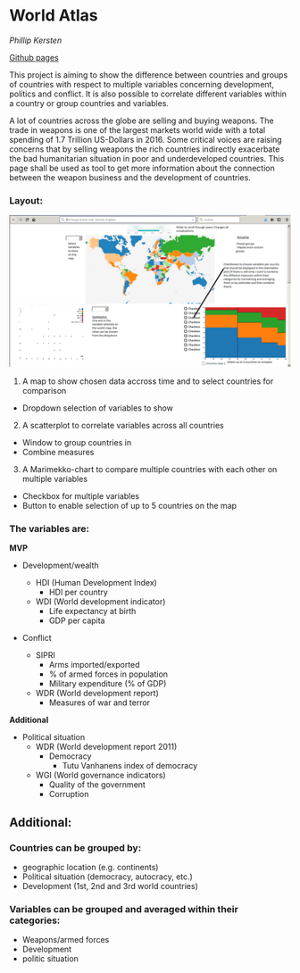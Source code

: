# World Atlas
*Phillip Kersten*

[Github pages](https:phpeke.github.io/worldatlas/index.html)

This project is aiming to show the difference between countries and groups of countries with respect to multiple variables concerning development, politics and conflict.
It is also possible to correlate different variables within a country or group countries and variables.

A lot of countries across the globe are selling and buying weapons. The trade in weapons is one of the largest markets   world wide with a total spending of 1.7 Trillion US-Dollars in 2016. Some critical voices are raising concerns that by selling weapons the rich countries indirectly exacerbate the bad humanitarian situation in poor and underdeveloped countries. This page shall be used as tool to get more information about the connection between the weapon business and the development of countries.

### Layout:

![Complete Design](doc/complete.PNG)

1. A map to show chosen data accross time and to select countries for comparison
  - Dropdown selection of variables to show

2. A scatterplot to correlate variables across all countries
  - Window to group countries in
  - Combine measures

3. A Marimekko-chart to compare multiple countries with each other on multiple variables
  - Checkbox for multiple variables
  - Button to enable selection of up to 5 countries on the map


### The variables are:
**MVP**

- Development/wealth
  - HDI (Human Development Index)
    - HDI per country
  - WDI (World development indicator)
    - Life expectancy at birth
    - GDP per capita

- Conflict
  - SIPRI
    - Arms imported/exported
    - % of armed forces in population
    - Military expenditure (% of GDP)
  - WDR (World development report)
    - Measures of war and terror

**Additional**

- Political situation
  - WDR (World development report 2011)
    - Democracy
      - Tutu Vanhanens index of democracy
  - WGI (World governance indicators)
    - Quality of the government
    - Corruption

## Additional:

### Countries can be grouped by:
- geographic location (e.g. continents)
- Political situation (democracy, autocracy, etc.)
- Development (1st, 2nd and 3rd world countries)

### Variables can be grouped and averaged within their categories:
- Weapons/armed forces
- Development
- politic situation
